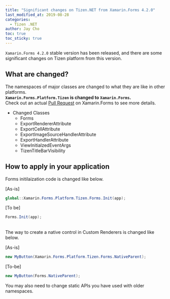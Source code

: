 ```yaml
---
title: "Significant changes on Tizen.NET from Xamarin.Forms 4.2.0"
last_modified_at: 2019-08-28
categories:
  - Tizen .NET
author: Jay Cho
toc: true
toc_sticky: true
---
```


`Xamarin.Forms 4.2.0` stable version has been released, and there are some significant changes on Tizen platform from this version.

## What are changed?
The namespaces of major classes are changed to what they are like in other platforms.<br/>
<b>`Xamarin.Forms.Platform.Tizen` is changed to `Xamarin.Forms`.</b><br/>
Check out an actual [Pull Request](https://github.com/xamarin/Xamarin.Forms/pull/7193) on Xamarin.Forms to see more details.

- Changed Classes
  - Forms
  - ExportRendererAttribute
  - ExportCellAttribute
  - ExportImageSourceHandlerAttribute
  - ExportHandlerAttribute
  - ViewInitialzedEventArgs
  - TizenTitleBarVisibility

## How to apply in your application

Forms initilaization code is changed like below.

[As-is]
```cs
global::Xamarin.Forms.Platform.Tizen.Forms.Init(app);
```
[To be]
```cs
Forms.Init(app);
```
<br/>
The way to create a native control in Custom Renderers is changed like below.

[As-is]
```cs
new MyButton(Xamarin.Forms.Platform.Tizen.Forms.NativeParent);
```

[To-be]
```cs
new MyButton(Forms.NativeParent);
```

You may also need to change static APIs you have used with older namespaces.<br/>
